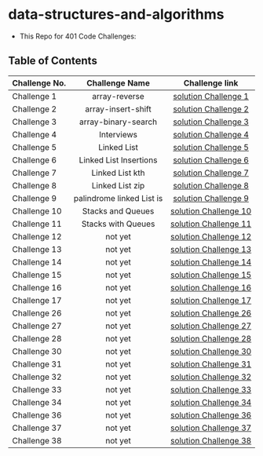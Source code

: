 # data-structures-and-algorithms

- This Repo for 401 Code Challenges:

## Table of Contents

| Challenge No. |      Challenge Name       |                                                     Challenge link                                                     |
| ------------- | :-----------------------: | :--------------------------------------------------------------------------------------------------------------------: |
| Challenge 1   |       array-reverse       |                                [solution Challenge 1](./python/array-reverse/README.md)                                |
| Challenge 2   |    array-insert-shift     |                             [solution Challenge 2](./python/array-insert-shift/README.md)                              |
| Challenge 3   |    array-binary-search    |                             [solution Challenge 3](./python/array-binary-search/README.md)                             |
| Challenge 4   |        Interviews         |                                 [solution Challenge 4](./python/Interviews/README.md)                                  |
| Challenge 5   |        Linked List        |                                 [solution Challenge 5](./python/linkedLists/README.md)                                 |
| Challenge 6   |  Linked List Insertions   |                       [solution Challenge 6](./python/linked-list-insertions/readme/README06.md)                       |
| Challenge 7   |      Linked List kth      |                           [solution Challenge 7](./python/linked-list-insertions/README.md)                            |
| Challenge 8   |      Linked List zip      |                       [solution Challenge 8](./python/linked-list-insertions/readme/README08.md)                       |
| Challenge 9   | palindrome linked List is | [solution Challenge 9](https://docs.google.com/spreadsheets/d/1mpqvMM9De3cRQ5fky4Kez947aOmj00nXZeWUH8DOssU/edit#gid=0) |
| Challenge 10  |     Stacks and Queues     |                              [solution Challenge 10](./python/stack-and-queue/README.md)                               |
| Challenge 11  |    Stacks with Queues     |                        [solution Challenge 11](.python/../python/stack-queue-pseudo/README.md)                         |
| Challenge 12  |          not yet          |                                           [solution Challenge 12](./python)                                            |
| Challenge 13  |          not yet          |                                           [solution Challenge 13](./python)                                            |
| Challenge 14  |          not yet          |                                           [solution Challenge 14](./python)                                            |
| Challenge 15  |          not yet          |                                           [solution Challenge 15](./python)                                            |
| Challenge 16  |          not yet          |                                           [solution Challenge 16](./python)                                            |
| Challenge 17  |          not yet          |                                           [solution Challenge 17](./python)                                            |
| Challenge 26  |          not yet          |                                           [solution Challenge 26](./python)                                            |
| Challenge 27  |          not yet          |                                           [solution Challenge 27](./python)                                            |
| Challenge 28  |          not yet          |                                           [solution Challenge 28](./python)                                            |
| Challenge 30  |          not yet          |                                           [solution Challenge 30](./python)                                            |
| Challenge 31  |          not yet          |                                           [solution Challenge 31](./python)                                            |
| Challenge 32  |          not yet          |                                           [solution Challenge 32](./python)                                            |
| Challenge 33  |          not yet          |                                           [solution Challenge 33](./python)                                            |
| Challenge 34  |          not yet          |                                           [solution Challenge 34](./python)                                            |
| Challenge 36  |          not yet          |                                           [solution Challenge 36](./python)                                            |
| Challenge 37  |          not yet          |                                           [solution Challenge 37](./python)                                            |
| Challenge 38  |          not yet          |                                           [solution Challenge 38](./python)                                            |

